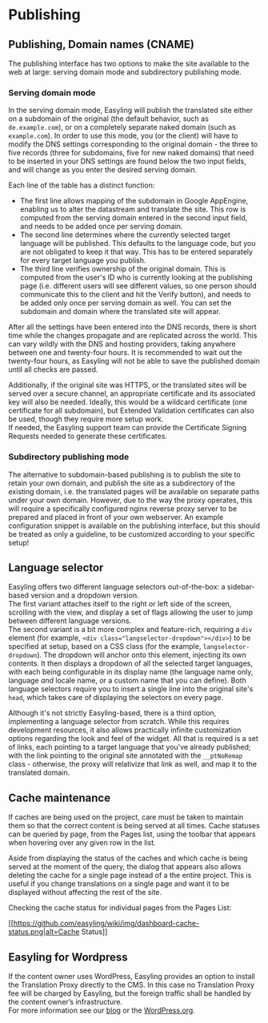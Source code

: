 # Publishing

## Publishing, Domain names (CNAME)

The publishing interface has two options to make the site available to the web at large: serving domain mode and subdirectory publishing mode.

### Serving domain mode

In the serving domain mode, Easyling will publish the translated site either on a subdomain of the original (the default behavior, such as `de.example.com`), or on a completely separate naked domain (such as `example.com`). In order to use this mode, you (or the client) will have to modify the DNS settings corresponding to the original domain - the three to five records (three for subdomains, five for new naked domains) that need to be inserted in your DNS settings are found below the two input fields, and will change as you enter the desired serving domain.

Each line of the table has a distinct function:
- The first line allows mapping of the subdomain in Google AppEngine, enabling us to alter the datastream and translate the site. This row is computed from the serving domain entered in the second input field, and needs to be added once per serving domain.
- The second line determines where the currently selected target language will be published. This defaults to the language code, but you are not obligated to keep it that way. This has to be entered separately for every target language you publish.
- The third line verifies ownership of the original domain. This is computed from the user's ID who is currently looking at the publishing page (i.e. different users will see different values, so one person should communicate this to the client and hit the Verify button), and needs to be added only once per serving domain as well.
You can set the subdomain and domain where the translated site will appear.

After all the settings have been entered into the DNS records, there is short time while the changes propagate and are replicated across the world. This can vary wildly with the DNS and hosting providers, taking anywhere between one and twenty-four hours. It is recommended to wait out the twenty-four hours, as Easyling will not be able to save the published domain until all checks are passed.

Additionally, if the original site was HTTPS, or the translated sites will be served over a secure channel, an appropriate certificate and its associated key will also be needed. Ideally, this would be a wildcard certificate (one certificate for all subdomain), but Extended Validation certificates can also be used, though they require more setup work.    
If needed, the Easyling support team can provide the Certificate Signing Requests needed to generate these certificates.

### Subdirectory publishing mode

The alternative to subdomain-based publishing is to publish the site to retain your own domain, and publish the site as a subdirectory of the existing domain, i.e. the translated pages will be available on separate paths under your own domain.
However, due to the way the proxy operates, this will require a specifically configured nginx reverse proxy server to be prepared and placed in front of your own webserver. An example configuration snippet is available on the publishing interface, but this should be treated as only a guideline, to be customized according to your specific setup!

## Language selector

Easyling offers two different language selectors out-of-the-box: a sidebar-based version and a dropdown version.    
The first variant attaches itself to the right or left side of the screen, scrolling with the view, and display a set of flags allowing the user to jump between different language versions.    
The second variant is a bit more complex and feature-rich, requiring a `div` element (for example, `<div class="langselector-dropdown"></div>`) to be specified at setup, based on a CSS class (for the example, `langselector-dropdown`). The dropdown will anchor onto this element, injecting its own contents. It then displays a dropdown of all the selected target languages, with each being configurable in its display name (the language name only, language *and* locale name, or a custom name that you can define).
Both language selectors require you to insert a single line into the original site's `head`, which takes care of displaying the selectors on every page.

Although it's not strictly Easyling-based, there is a third option, implementing a language selector from scratch. While this requires development resources, it also allows practically infinite customization options regarding the look and feel of the widget. All that is required is a set of links, each pointing to a target language that you've already published; with the link pointing to the original site annotated with the `__ptNoRemap` class - otherwise, the proxy will relativize that link as well, and map it to the translated domain.

## Cache maintenance

If caches are being used on the project, care must be taken to maintain them so that the correct content is being served at all times. Cache statuses can be queried by page, from the Pages list, using the toolbar that appears when hovering over any given row in the list.

Aside from displaying the status of the caches and which cache is being served at the moment of the query, the dialog that appears also allows deleting the cache for a single page instead of a the entire project. This is useful if you change translations on a single page and want it to be displayed without affecting the rest of the site.

Checking the cache status for individual pages from the Pages List:  

[[https://github.com/easyling/wiki/img/dashboard-cache-status.png|alt=Cache Status]]

## Easyling for Wordpress  

If the content owner uses WordPress, Easyling provides an option to install the Translation Proxy directly to the CMS. In this case no Translation Proxy fee will be charged by Easyling, but the foreign traffic shall be handled by the content owner’s infrastructure.    
For more information see our [blog](https://www.easyling.com/blog/easyling-for-wordpress/) or the [WordPress.org](https://wordpress.org/plugins/easyling-for-wp/screenshots/).

